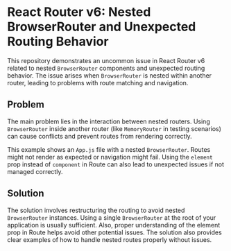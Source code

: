 # React Router v6: Nested BrowserRouter and Unexpected Routing Behavior

This repository demonstrates an uncommon issue in React Router v6 related to nested `BrowserRouter` components and unexpected routing behavior.  The issue arises when `BrowserRouter` is nested within another router, leading to problems with route matching and navigation.

## Problem

The main problem lies in the interaction between nested routers. Using `BrowserRouter` inside another router (like `MemoryRouter` in testing scenarios) can cause conflicts and prevent routes from rendering correctly.

This example shows an `App.js` file with a nested `BrowserRouter`.  Routes might not render as expected or navigation might fail. Using the `element` prop instead of `component` in Route can also lead to unexpected issues if not managed correctly.

## Solution

The solution involves restructuring the routing to avoid nested `BrowserRouter` instances. Using a single `BrowserRouter` at the root of your application is usually sufficient.  Also, proper understanding of the element prop in Route helps avoid other potential issues. The solution also provides clear examples of how to handle nested routes properly without issues.